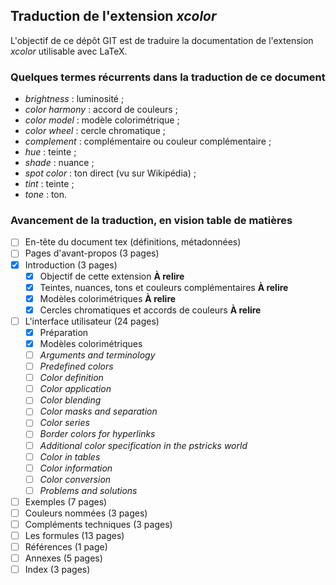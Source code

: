## Traduction de l'extension *xcolor*

L'objectif de ce dépôt GIT est de traduire la documentation de l'extension *xcolor* utilisable avec LaTeX.

### Quelques termes récurrents dans la traduction de ce document
- *brightness* : luminosité ;
- *color harmony* : accord de couleurs ;
- *color model* : modèle colorimétrique ;
- *color wheel* : cercle chromatique ;
- *complement* : complémentaire ou couleur complémentaire ;
- *hue* : teinte ;
- *shade* : nuance ;
- *spot color* : ton direct (vu sur Wikipédia) ;
- *tint* : teinte ;
- *tone* : ton.

### Avancement de la traduction, en vision table de matières
- [ ] En-tête du document tex (définitions, métadonnées)
- [ ] Pages d'avant-propos (3 pages) 
- [x] Introduction (3 pages) 
  - [x] Objectif de cette extension **À relire**
  - [x] Teintes, nuances, tons et couleurs complémentaires **À relire**
  - [x] Modèles colorimétriques **À relire**
  - [x] Cercles chromatiques et accords de couleurs **À relire**
- [ ] L'interface utilisateur (24 pages) 
  - [x] Préparation
  - [x] Modèles colorimétriques
  - [ ] *Arguments and terminology*
  - [ ] *Predefined colors*
  - [ ] *Color definition*
  - [ ] *Color application*
  - [ ] *Color blending*
  - [ ] *Color masks and separation*
  - [ ] *Color series*
  - [ ] *Border colors for hyperlinks*
  - [ ] *Additional color specification in the pstricks world*
  - [ ] *Color in tables*
  - [ ] *Color information*
  - [ ] *Color conversion*
  - [ ] *Problems and solutions*
- [ ] Exemples (7 pages)
- [ ] Couleurs nommées (3 pages)
- [ ] Compléments techniques (3 pages)
- [ ] Les formules (13 pages)
- [ ] Références (1 page)
- [ ] Annexes (5 pages)
- [ ] Index (3 pages)
